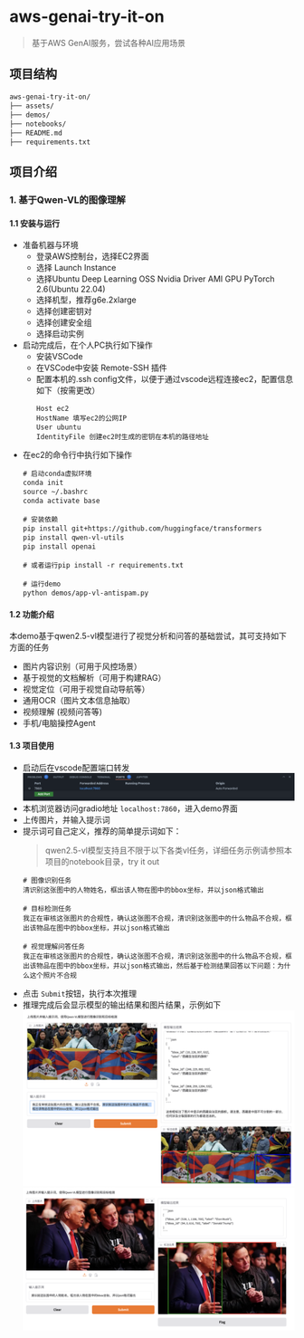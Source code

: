 # aws-genai-try-it-on
> 基于AWS GenAI服务，尝试各种AI应用场景

## 项目结构

```
aws-genai-try-it-on/
├── assets/
├── demos/
├── notebooks/
├── README.md
├── requirements.txt
```

## 项目介绍

### 1. 基于Qwen-VL的图像理解

#### 1.1 安装与运行

- 准备机器与环境
    - 登录AWS控制台，选择EC2界面
    - 选择 Launch Instance
    - 选择Ubuntu Deep Learning OSS Nvidia Driver AMI GPU PyTorch 2.6(Ubuntu 22.04)
    - 选择机型，推荐g6e.2xlarge
    - 选择创建密钥对
    - 选择创建安全组
    - 选择启动实例
- 启动完成后，在个人PC执行如下操作
    - 安装VSCode
    - 在VSCode中安装 Remote-SSH 插件
    - 配置本机的.ssh config文件，以便于通过vscode远程连接ec2，配置信息如下（按需更改）
        ```
        Host ec2
        HostName 填写ec2的公网IP
        User ubuntu
        IdentityFile 创建ec2时生成的密钥在本机的路径地址
        ```
- 在ec2的命令行中执行如下操作
    ```
    # 启动conda虚拟环境
    conda init
    source ~/.bashrc
    conda activate base

    # 安装依赖
    pip install git+https://github.com/huggingface/transformers
    pip install qwen-vl-utils
    pip install openai
    
    # 或者运行pip install -r requirements.txt

    # 运行demo
    python demos/app-vl-antispam.py
    ```

#### 1.2 功能介绍
本demo基于qwen2.5-vl模型进行了视觉分析和问答的基础尝试，其可支持如下方面的任务
- 图片内容识别（可用于风控场景）
- 基于视觉的文档解析（可用于构建RAG）
- 视觉定位（可用于视觉自动导航等）
- 通用OCR（图片文本信息抽取）
- 视频理解 (视频问答等)
- 手机/电脑操控Agent

#### 1.3 项目使用
- 启动后在vscode配置端口转发
    ![](./assets/readme-pics/1.png)
- 本机浏览器访问gradio地址 `localhost:7860`，进入demo界面
    [](./assets/readme-pics/main-page.png)
- 上传图片，并输入提示词
- 提示词可自己定义，推荐的简单提示词如下：
    > qwen2.5-vl模型支持且不限于以下各类vl任务，详细任务示例请参照本项目的notebook目录，try it out   
    ```
    # 图像识别任务
    清识别这张图中的人物姓名，框出该人物在图中的bbox坐标，并以json格式输出

    # 目标检测任务
    我正在审核这张图片的合规性，确认这张图不合规，清识别这张图中的什么物品不合规，框出该物品在图中的bbox坐标，并以json格式输出

    # 视觉理解问答任务
    我正在审核这张图片的合规性，确认这张图不合规，清识别这张图中的什么物品不合规，框出该物品在图中的bbox坐标，并以json格式输出，然后基于检测结果回答以下问题：为什么这个照片不合规
    ```
- 点击 `Submit`按钮，执行本次推理
- 推理完成后会显示模型的输出结果和图片结果，示例如下
    ![](./assets/readme-pics/res-1.png)
    ![](./assets/readme-pics/res-2.png)